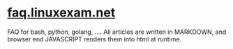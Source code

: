 # [faq.linuxexam.net](https://faq.linuxexam.net)
FAQ for bash, python, golang, ....
All articles are written in MARKDOWN, and browser end JAVASCRIPT renders them into html at runtime.
